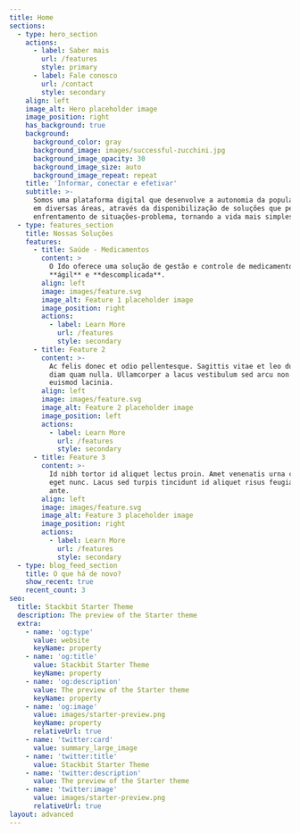 ```yaml
---
title: Home
sections:
  - type: hero_section
    actions:
      - label: Saber mais
        url: /features
        style: primary
      - label: Fale conosco
        url: /contact
        style: secondary
    align: left
    image_alt: Hero placeholder image
    image_position: right
    has_background: true
    background:
      background_color: gray
      background_image: images/successful-zucchini.jpg
      background_image_opacity: 30
      background_image_size: auto
      background_image_repeat: repeat
    title: 'Informar, conectar e efetivar'
    subtitle: >-
      Somos uma plataforma digital que desenvolve a autonomia da população 60+
      em diversas áreas, através da disponibilização de soluções que permitem o
      enfrentamento de situações-problema, tornando a vida mais simples!
  - type: features_section
    title: Nossas Soluções
    features:
      - title: Saúde - Medicamentos
        content: >
          O Ido oferece uma solução de gestão e controle de medicamentos
          **ágil** e **descomplicada**.
        align: left
        image: images/feature.svg
        image_alt: Feature 1 placeholder image
        image_position: right
        actions:
          - label: Learn More
            url: /features
            style: secondary
      - title: Feature 2
        content: >-
          Ac felis donec et odio pellentesque. Sagittis vitae et leo duis ut
          diam quam nulla. Ullamcorper a lacus vestibulum sed arcu non odio
          euismod lacinia.
        align: left
        image: images/feature.svg
        image_alt: Feature 2 placeholder image
        image_position: left
        actions:
          - label: Learn More
            url: /features
            style: secondary
      - title: Feature 3
        content: >-
          Id nibh tortor id aliquet lectus proin. Amet venenatis urna cursus
          eget nunc. Lacus sed turpis tincidunt id aliquet risus feugiat in
          ante.
        align: left
        image: images/feature.svg
        image_alt: Feature 3 placeholder image
        image_position: right
        actions:
          - label: Learn More
            url: /features
            style: secondary
  - type: blog_feed_section
    title: O que há de novo?
    show_recent: true
    recent_count: 3
seo:
  title: Stackbit Starter Theme
  description: The preview of the Starter theme
  extra:
    - name: 'og:type'
      value: website
      keyName: property
    - name: 'og:title'
      value: Stackbit Starter Theme
      keyName: property
    - name: 'og:description'
      value: The preview of the Starter theme
      keyName: property
    - name: 'og:image'
      value: images/starter-preview.png
      keyName: property
      relativeUrl: true
    - name: 'twitter:card'
      value: summary_large_image
    - name: 'twitter:title'
      value: Stackbit Starter Theme
    - name: 'twitter:description'
      value: The preview of the Starter theme
    - name: 'twitter:image'
      value: images/starter-preview.png
      relativeUrl: true
layout: advanced
---
```

